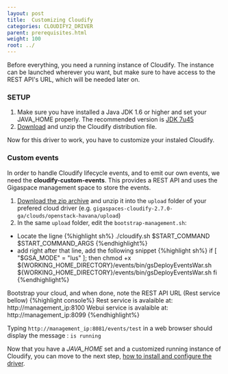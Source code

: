```yaml
---
layout: post
title:  Customizing Cloudify
categories: CLOUDIFY2_DRIVER
parent: prerequisites.html
weight: 100
root: ../
---
```


Before everything, you need a running instance of Cloudify. The instance can be launched wherever you want, but make sure to have access to the REST API's URL, which will be needed later on.

### SETUP ###

1. Make sure you have installed a Java JDK 1.6 or higher and set your JAVA_HOME properly. The recommended version is [JDK 7u45][jdk7u45-link]
2. [Download][CDFY_archive-link] and unzip the Cloudify distribution file.

Now for this driver to work, you have to customize your instaled Cloudify.

### Custom events ###
In order to handle Cloudify lifecycle events, and to emit our own events, we need the **cloudify-custom-events**. This provides a REST API and uses the Gigaspace management space to store the events.

1. [Download the zip archive][cdfy-custom-events_zip-link] and unzip it into the `upload` folder of your prefered cloud driver (e.g. `gigaspaces-cloudify-2.7.0-ga/clouds/openstack-havana/upload`)
2. In the same `upload` folder, edit the `bootstrap-management.sh`:

* Locate the ligne
{%highlight sh%}
./cloudify.sh $START_COMMAND $START_COMMAND_ARGS
{%endhighlight%}
* add right after that line, add the following snippet
{%highlight sh%}
if [ "$GSA_MODE" = "lus" ]; then
chmod +x ${WORKING_HOME_DIRECTORY}/events/bin/gsDeployEventsWar.sh
${WORKING_HOME_DIRECTORY}/events/bin/gsDeployEventsWar.sh
fi
{%endhighlight%}

Bootstrap your cloud, and when done, note the REST API URL (Rest service bellow)
{%highlight console%}
Rest service is avalaible at: http://management_ip:8100
Webui service is avalaible at: http://management_ip:8099
{%endhighlight%}

Typing `http://management_ip:8081/events/test` in a web browser should display the message : `is running`

Now that you have a *JAVA_HOME* set and a customized running instance of Cloudify, you can move to the next step, [how to install and configure the driver](install_config.html "install and configure").

<!-- Links -->

[jdk7u45-link]: http://www.oracle.com/technetwork/java/javase/downloads/java-archive-downloads-javase7-521261.html#jdk-7u45-oth-JPR "JDK7u45 Download"

[CDFY_archive-link]: http://getcloudify.org/downloads/get_cloudify_2x.html

[cloudify-custom-events-repo]: # "not yet accessible"

[cdfy-custom-events_zip-link]: ../files/cloudify2_driver/cloudify-events-rest-distrib.zip "Cloudify custom events archive"
